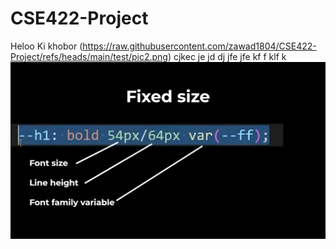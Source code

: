 # CSE422-Project
Heloo
Ki khobor
(https://raw.githubusercontent.com/zawad1804/CSE422-Project/refs/heads/main/test/pic2.png)
cjkec je jd dj
 jfe jfe kf
  f klf k
![test](https://raw.githubusercontent.com/zawad1804/CSE422-Project/refs/heads/main/test/pic2.png)
